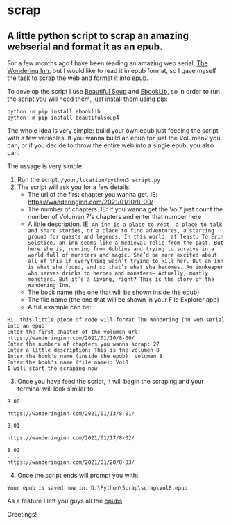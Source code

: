# scrap
## A little python script to scrap an amazing webserial and format it as an epub.

For a few months ago I have been reading an amazing web serial: [The Wondering Inn](https://wanderinginn.com/), but I would like to read it in epub format, so I gave myself the task to scrap the web and format it into epub.

To develop the script I use [Beautiful Soup](https://pypi.org/project/beautifulsoup4/) and [EbookLib](https://pypi.org/project/EbookLib/), so in order to run the script you will need them, just install them using pip:
```
python -m pip install ebooklib
python -m pip install beautifulsoup4
```

The whole idea is very simple: build your own epub just feeding the script with a few variables. If you wanna build an epub for just the Volumen2 you can, or if you decide to throw the entire web into a single epub, you also can.

The ussage is very simple: 
1. Run the script: ```/your/location/python3 script.py```
2. The script will ask you for a few details:
   - The url of the first chapter you wanna get. IE: https://wanderinginn.com/2021/01/10/8-00/
   - The number of chapters. IE: If you wanna get the Vol7 just count the number of Volumen 7's chapters and enter that number here
   - A little description. IE: `An inn is a place to rest, a place to talk and share stories, or a place to find adventures, a starting ground for quests and legends. In this world, at least. To Erin Solstice, an inn seems like a medieval relic from the past. But here she is, running from Goblins and trying to survive in a world full of monsters and magic. She’d be more excited about all of this if everything wasn’t trying to kill her. But an inn is what she found, and so that’s what she becomes. An innkeeper who serves drinks to heroes and monsters– Actually, mostly monsters. But it’s a living, right? This is the story of the Wandering Inn.`
   - The book name (the one that will be shown inside the epub)
   - The file name (the one that will be shown in your File Explorer app)
   - A full example can be:
 ```
 Hi, this little piece of code will format The Wondering Inn web serial into an epub
Enter the first chapter of the volumen url: https://wanderinginn.com/2021/01/10/8-00/
Enter the numbers of chapters you wanna scrap: 27
Enter a little description: This is the volumen 8 
Enter the book's name (inside the epub): Volumen 8
Enter the book's name (file name): Vol8
I will start the scraping now
```



3. Once you have feed the script, it will begin the scraping and your terminal will look similar to:
```
8.00

https://wanderinginn.com/2021/01/13/8-01/

8.01

https://wanderinginn.com/2021/01/17/8-02/

8.02
....
https://wanderinginn.com/2021/01/20/8-03/

```

4. Once the script ends will prompt you with:
```
Your epub is saved now in: D:\Python\Scrap\scrap\Vol8.epub
```

As a feature I left you guys all the [epubs](https://github.com/kCyborg/scrap/tree/main/Books)


Greetings!
